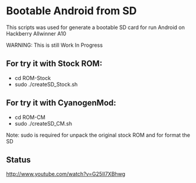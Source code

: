 Bootable Android from SD
===========

This scripts was used for generate a bootable SD card for run Android on Hackberry Allwinner A10

WARNING: This is still Work In Progress


For try it with Stock ROM:
---------------

 - cd ROM-Stock
 - sudo ./createSD_Stock.sh

For try it with CyanogenMod:
---------------

 - cd ROM-CM
 - sudo ./createSD_CM.sh

Note: sudo is required for unpack the original stock ROM and for format the SD


Status
---------------

http://www.youtube.com/watch?v=G25II7XBhwg
